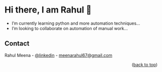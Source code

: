 <h1>Hi there, I am Rahul 👋</h1>



 <ul>
  <li>
I’m currently learning python and more automation techniques...</li>
  <li>
I’m looking to collaborate on automation of manual work...</li>
</ul> 

<!-- CONTACT -->
## Contact

Rahul Meena - [@linkedin](https://www.linkedin.com/in/rahul-m-0ba16487/) - meenarahul67@gmail.com
<!--
<ul>
  <li>
Terraform Project Link: [https://github.com/rahul-mn/Terraform-s3-lambda-sns](https://github.com/rahul-mn/Terraform-s3-lambda-sns)
</li>
  <li>
CI/CD Project Link: [https://github.com/rahul-mn/django-jenkins-docker-k8s-files](https://github.com/rahul-mn/django-jenkins-docker-k8s-files)
</ul> 
-->
<p align="right">(<a href="#top">back to top</a>)</p>

<!---
rahul-mn/rahul-mn is a ✨ special ✨ repository because its `README.md` (this file) appears on your GitHub profile.
You can click the Preview link to take a look at your changes.
--->
